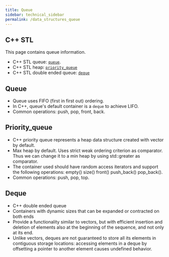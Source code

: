 ```yaml
---
title: Queue
sidebar: technical_sidebar
permalink: /data_structures_queue
---
```


## C++ STL
This page contains queue information. 
- C++ STL queue: [`queue`](https://www.cplusplus.com/reference/queue/).
- C++ STL heap: [`priority_queue`](https://www.cplusplus.com/reference/queue/priority_queue/)
- C++ STL double ended queue: [`deque`](http://www.cplusplus.com/reference/deque/deque/)

## Queue  
- Queue uses FIFO (first in first out) ordering.
- In C++, queue's default container  is a `deque` to achieve LIFO.
- Common operations: push, pop, front, back.


## Priority_queue
- C++ priority queue represents a heap data structure created with vector<T> by default.
- Max heap by default. Uses strict weak ordering criterion as comparator. Thus we can change it to a min heap by using std::greater<T> as comparator.
- The container used should have random access iterators and support the following operations: empty() size() front() push_back() pop_back(). 
- Common operations: push, pop, top.


## Deque
- C++ double ended queue
- Containers with dynamic sizes that can be expanded or contracted on both ends
- Provide a functionality similar to vectors, but with efficient insertion and deletion of elements also at the beginning of the sequence, and not only at its end. 
- Unlike vectors, deques are not guaranteed to store all its elements in contiguous storage locations: accessing elements in a deque by offsetting a pointer to another element causes undefined behavior.
